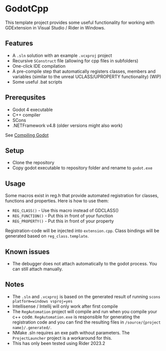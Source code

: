 # GodotCpp

This template project provides some useful functionality for working with GDExtension in Visual Studio / Rider in Windows. 

## Features
 * A ``.sln`` solution with an example ``.vcxproj`` project
 * Recursive ``SConstruct`` file (allowing for cpp files in subfolders)
 * One-click IDE compilation
 * A pre-compile step that automatically registers classes, members and variables (similar to the unreal UCLASS/UPROPERTY functionality) (WIP)
 * Some useful .bat scripts 

## Prerequsites
 * Godot 4 executable
 * C++ compiler
 * SCons
 * .NETFramework v4.8 (older versions might also work)

See [Compiling Godot](https://docs.godotengine.org/en/stable/contributing/development/compiling/compiling_for_windows.html#requirements)

## Setup 
 * Clone the repository
 * Copy godot executable to repository folder and rename to ``godot.exe``

## Usage
Some macros exist in reg.h that provide automated registration for classes, functions and properties. 
Here is how to use them:
 * ``REG_CLASS()`` - Use this macro instead of GDCLASS()
 * ``REG_FUNCTION()`` - Put this in front of your function
 * ``REG_PROPERTY()`` - Put this in front of your property

Registration-code will be injected into ``extension.cpp``. Class bindings will be generated based on ``reg_class.template``. 

## Known issues
 * The debugger does not attach automatically to the godot process. You can still attach manually.

## Notes
 * The ``.sln`` and ``.vcxproj`` is based on the generated result of running ``scons platform=windows vsproj=yes``
 * Intellisense / Intellij will only work after first compile
 * The ``RegAutomation`` project will compile and run when you compile your c++ code. ``RegAutomation.exe`` is responsible for generating the registration code and you can find the resulting files in ``/source/{project name}/.generated/``. 
 * NMake .sln requires an exe path without parameters. The ``ProjectLauncher`` project is a workaround for this.
 * This has only been tested using Rider 2023.2
